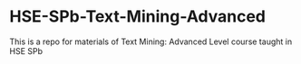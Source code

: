 # HSE-SPb-Text-Mining-Advanced
This is a repo for materials of Text Mining: Advanced Level course taught in HSE SPb
